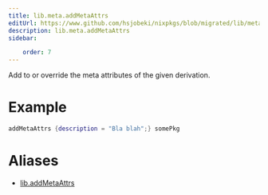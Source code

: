 ```yaml
---
title: lib.meta.addMetaAttrs
editUrl: https://www.github.com/hsjobeki/nixpkgs/blob/migrated/lib/meta.nix#L21C18
description: lib.meta.addMetaAttrs
sidebar:

    order: 7
---
```


Add to or override the meta attributes of the given
derivation.

# Example

```nix
addMetaAttrs {description = "Bla blah";} somePkg
```


# Aliases

- [lib.addMetaAttrs](/nix-doc-comments/reference/lib/lib-addmetaattrs)


